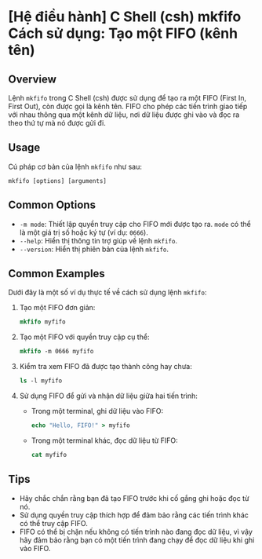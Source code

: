 # [Hệ điều hành] C Shell (csh) mkfifo Cách sử dụng: Tạo một FIFO (kênh tên)

## Overview
Lệnh `mkfifo` trong C Shell (csh) được sử dụng để tạo ra một FIFO (First In, First Out), còn được gọi là kênh tên. FIFO cho phép các tiến trình giao tiếp với nhau thông qua một kênh dữ liệu, nơi dữ liệu được ghi vào và đọc ra theo thứ tự mà nó được gửi đi.

## Usage
Cú pháp cơ bản của lệnh `mkfifo` như sau:
```
mkfifo [options] [arguments]
```

## Common Options
- `-m mode`: Thiết lập quyền truy cập cho FIFO mới được tạo ra. `mode` có thể là một giá trị số hoặc ký tự (ví dụ: `0666`).
- `--help`: Hiển thị thông tin trợ giúp về lệnh `mkfifo`.
- `--version`: Hiển thị phiên bản của lệnh `mkfifo`.

## Common Examples
Dưới đây là một số ví dụ thực tế về cách sử dụng lệnh `mkfifo`:

1. Tạo một FIFO đơn giản:
   ```csh
   mkfifo myfifo
   ```

2. Tạo một FIFO với quyền truy cập cụ thể:
   ```csh
   mkfifo -m 0666 myfifo
   ```

3. Kiểm tra xem FIFO đã được tạo thành công hay chưa:
   ```csh
   ls -l myfifo
   ```

4. Sử dụng FIFO để gửi và nhận dữ liệu giữa hai tiến trình:
   - Trong một terminal, ghi dữ liệu vào FIFO:
     ```csh
     echo "Hello, FIFO!" > myfifo
     ```
   - Trong một terminal khác, đọc dữ liệu từ FIFO:
     ```csh
     cat myfifo
     ```

## Tips
- Hãy chắc chắn rằng bạn đã tạo FIFO trước khi cố gắng ghi hoặc đọc từ nó.
- Sử dụng quyền truy cập thích hợp để đảm bảo rằng các tiến trình khác có thể truy cập FIFO.
- FIFO có thể bị chặn nếu không có tiến trình nào đang đọc dữ liệu, vì vậy hãy đảm bảo rằng bạn có một tiến trình đang chạy để đọc dữ liệu khi ghi vào FIFO.